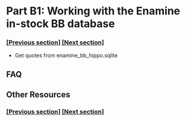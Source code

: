 
# Part B1: Working with the Enamine in-stock BB database

### [[Previous section]](A8_SELECTIONS.md) [[Next section]](B2_REAL_QUOTE.md)

- Get quotes from enamine_bb_hippo.sqlite


## FAQ


## Other Resources

### [[Previous section]](A8_SELECTIONS.md) [[Next section]](B2_REAL_QUOTE.md)